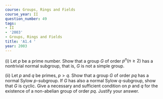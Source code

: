 ```yaml
---
course: Groups, Rings and Fields
course_year: II
question_number: 49
tags:
- II
- '2003'
- Groups, Rings and Fields
title: 'A1.4 '
year: 2003
---
```



(i) Let $p$ be a prime number. Show that a group $G$ of order $p^{n}(n \geqslant 2)$ has a nontrivial normal subgroup, that is, $G$ is not a simple group.

(ii) Let $p$ and $q$ be primes, $p>q$. Show that a group $G$ of order $p q$ has a normal Sylow $p$-subgroup. If $G$ has also a normal Sylow $q$-subgroup, show that $G$ is cyclic. Give a necessary and sufficient condition on $p$ and $q$ for the existence of a non-abelian group of order $p q$. Justify your answer.